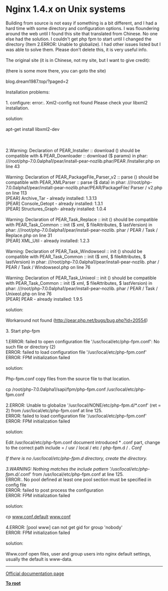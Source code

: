 # Nginx 1.4.x on Unix systems



Building from source is not easy if something is a bit different, and I had a hard time with some directory and configuration options. I was floundering around the web until I found this site that translated from Chinese. No one else had the solution.  I couldn&apos;t get php fpm to start until I changed the directory (Item 2.ERROR: Unable to globalize). I had other issues listed but I was able to solve them. Please don&apos;t delete this, it is very useful info.<br><br>The original site  (it is in Chinese, not my site, but I want to give credit):<br><br>(there is some more there, you can goto the site)<br><br>blog.dream1987.top/?paged=2<br><br>Installation problems:<br><br>1. configure: error:. Xml2-config not found Please check your libxml2 installation.<br><br>solution:<br><br>apt-get install libxml2-dev<br><br> <br><br>2.Warning: Declaration of PEAR_Installer :: download () should be compatible with &amp; PEAR_Downloader :: download ($ params) in phar: ///root/php-7.0.0alpha1/pear/install-pear-nozlib.phar/PEAR /Installer.php on line 43<br><br>Warning: Declaration of PEAR_PackageFile_Parser_v2 :: parse () should be compatible with PEAR_XMLParser :: parse ($ data) in phar: ///root/php-7.0.0alpha1/pear/install-pear-nozlib.phar/PEAR/PackageFile/ Parser / v2.php on line 113 <br>[PEAR] Archive_Tar - already installed: 1.3.13 <br>[PEAR] Console_Getopt - already installed: 1.3.1 <br>[PEAR] Structures_Graph- already installed: 1.0.4<br><br>Warning: Declaration of PEAR_Task_Replace :: init () should be compatible with PEAR_Task_Common :: init ($ xml, $ fileAttributes, $ lastVersion) in phar: ///root/php-7.0.0alpha1/pear/install-pear-nozlib. phar / PEAR / Task / Replace.php on line 31 <br>[PEAR] XML_Util - already installed: 1.2.3<br><br>Warning: Declaration of PEAR_Task_Windowseol :: init () should be compatible with PEAR_Task_Common :: init ($ xml, $ fileAttributes, $ lastVersion) in phar: ///root/php-7.0.0alpha1/pear/install-pear-nozlib. phar / PEAR / Task / Windowseol.php on line 76<br><br>Warning: Declaration of PEAR_Task_Unixeol :: init () should be compatible with PEAR_Task_Common :: init ($ xml, $ fileAttributes, $ lastVersion) in phar: ///root/php-7.0.0alpha1/pear/install-pear-nozlib. phar / PEAR / Task / Unixeol.php on line 76 <br>[PEAR] PEAR - already installed: 1.9.5<br><br>solution:<br><br>Workaround not found (http://pear.php.net/bugs/bug.php?id=20554)<br><br>3. Start php-fpm<br><br>1.ERROR: failed to open configuration file &apos;/usr/local/etc/php-fpm.conf&apos;: No such file or directory (2) <br>ERROR: failed to load configuration file &apos;/usr/local/etc/php-fpm.conf&apos; <br>ERROR: FPM initialization failed<br><br>solution:<br><br>Php-fpm.conf copy files from the source file to that location.<br><br>cp /root/php-7.0.0alpha1/sapi/fpm/php-fpm.conf /usr/local/etc/php-fpm.conf<br><br>2.ERROR: Unable to globalize &apos;/usr/local/NONE/etc/php-fpm.d/*.conf&apos; (ret = 2) from /usr/local/etc/php-fpm.conf at line 125. <br>ERROR: failed to load configuration file &apos;/usr/local/etc/php-fpm.conf&apos; <br>ERROR: FPM initialization failed<br><br>solution:<br><br>Edit /usr/local/etc/php-fpm.conf document introduced * .conf part, change to the correct path include = / usr / local / etc / php-fpm.d / *. Conf<br><br>If there is no /usr/local/etc/php-fpm.d directory, create the directory.<br><br>3.WARNING: Nothing matches the include pattern &apos;/usr/local/etc/php-fpm.d/*.conf&apos; from /usr/local/etc/php-fpm.conf at line 125. <br>ERROR:. No pool defined at least one pool section must be specified in config file <br>ERROR: failed to post process the configuration <br>ERROR: FPM initialization failed<br><br>solution:<br><br>cp www.conf.default www.conf<br><br>4.ERROR: [pool www] can not get gid for group &apos;nobody&apos; <br>ERROR: FPM initialization failed<br><br>solution:<br><br>Www.conf open files, user and group users into nginx default settings, usually the default is www-data.  

---

[Official documentation page](https://www.php.net/manual/en/install.unix.nginx.php)

**[To root](/README.md)**